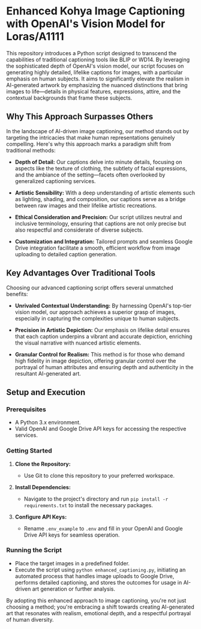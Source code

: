 # Enhanced Kohya Image Captioning with OpenAI's Vision Model for Loras/A1111

This repository introduces a Python script designed to transcend the capabilities of traditional captioning tools like BLIP or WD14. By leveraging the sophisticated depth of OpenAI's vision model, our script focuses on generating highly detailed, lifelike captions for images, with a particular emphasis on human subjects. It aims to significantly elevate the realism in AI-generated artwork by emphasizing the nuanced distinctions that bring images to life—details in physical features, expressions, attire, and the contextual backgrounds that frame these subjects.

## Why This Approach Surpasses Others

In the landscape of AI-driven image captioning, our method stands out by targeting the intricacies that make human representations genuinely compelling. Here's why this approach marks a paradigm shift from traditional methods:

- **Depth of Detail:** Our captions delve into minute details, focusing on aspects like the texture of clothing, the subtlety of facial expressions, and the ambiance of the setting—facets often overlooked by generalized captioning services.

- **Artistic Sensibility:** With a deep understanding of artistic elements such as lighting, shading, and composition, our captions serve as a bridge between raw images and their lifelike artistic recreations.

- **Ethical Consideration and Precision:** Our script utilizes neutral and inclusive terminology, ensuring that captions are not only precise but also respectful and considerate of diverse subjects.

- **Customization and Integration:** Tailored prompts and seamless Google Drive integration facilitate a smooth, efficient workflow from image uploading to detailed caption generation.

## Key Advantages Over Traditional Tools

Choosing our advanced captioning script offers several unmatched benefits:

- **Unrivaled Contextual Understanding:** By harnessing OpenAI's top-tier vision model, our approach achieves a superior grasp of images, especially in capturing the complexities unique to human subjects.

- **Precision in Artistic Depiction:** Our emphasis on lifelike detail ensures that each caption underpins a vibrant and accurate depiction, enriching the visual narrative with nuanced artistic elements.

- **Granular Control for Realism:** This method is for those who demand high fidelity in image depiction, offering granular control over the portrayal of human attributes and ensuring depth and authenticity in the resultant AI-generated art.

## Setup and Execution

### Prerequisites

- A Python 3.x environment.
- Valid OpenAI and Google Drive API keys for accessing the respective services.

### Getting Started

1. **Clone the Repository:**
    - Use Git to clone this repository to your preferred workspace.

2. **Install Dependencies:**
    - Navigate to the project's directory and run `pip install -r requirements.txt` to install the necessary packages.

3. **Configure API Keys:**
    - Rename `.env_example` to `.env` and fill in your OpenAI and Google Drive API keys for seamless operation.

### Running the Script

- Place the target images in a predefined folder.
- Execute the script using `python enhanced_captioning.py`, initiating an automated process that handles image uploads to Google Drive, performs detailed captioning, and stores the outcomes for usage in AI-driven art generation or further analysis.

By adopting this enhanced approach to image captioning, you're not just choosing a method; you're embracing a shift towards creating AI-generated art that resonates with realism, emotional depth, and a respectful portrayal of human diversity.
